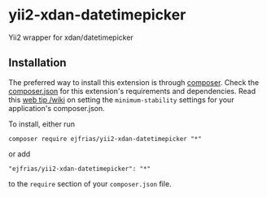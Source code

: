 # yii2-xdan-datetimepicker
Yii2 wrapper for xdan/datetimepicker

## Installation
The preferred way to install this extension is through [composer](http://getcomposer.org/download/). Check the [composer.json](https://github.com/ejfrias/yii2-xdan-datetimepicker/blob/master/composer.json) for this extension's requirements and dependencies. Read this [web tip /wiki](http://webtips.krajee.com/setting-composer-minimum-stability-application/) on setting the `minimum-stability` settings for your application's composer.json.


To install, either run
```
composer require ejfrias/yii2-xdan-datetimepicker "*"
```
or add
```
"ejfrias/yii2-xdan-datetimepicker": "*"
```
to the `require` section of your `composer.json` file.
